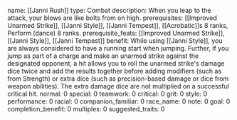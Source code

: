 name: [[Janni Rush]]
type: Combat
description: When you leap to the attack, your blows are like bolts from on high.
prerequisites: [[Improved Unarmed Strike]], [[Janni Style]], [[Janni Tempest]], [[Acrobatic]]s 8 ranks, Perform (dance) 8 ranks.
prerequisite_feats: [[Improved Unarmed Strike]], [[Janni Style]], [[Janni Tempest]]
benefit: While using [[Janni Style]], you are always considered to have a running start when jumping. Further, if you jump as part of a charge and make an unarmed strike against the designated opponent, a hit allows you to roll the unarmed strike's damage dice twice and add the results together before adding modifiers (such as from Strength) or extra dice (such as precision-based damage or dice from weapon abilities). The extra damage dice are not multiplied on a successful critical hit.
normal: 0
special: 0
teamwork: 0
critical: 0
grit: 0
style: 0
performance: 0
racial: 0
companion_familiar: 0
race_name: 0
note: 0
goal: 0
completion_benefit: 0
multiples: 0
suggested_traits: 0

